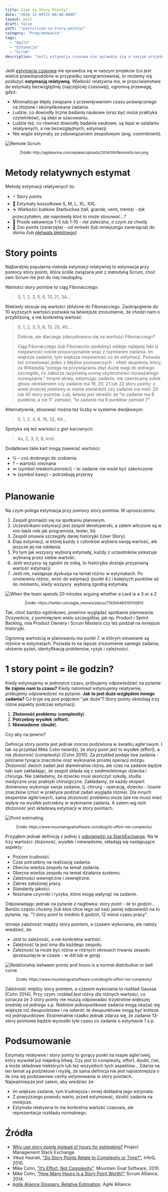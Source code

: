 ```yaml
---
title: Czym są Story Pointy?
date: "2016-12-09T21:06:48.000Z"
layout: post
draft: false
path: "/posts/czym-sa-story-pointy/"
category: "Programowanie"
tags:
  - "Agile"
  - "Estymacja"
  - "Scrum"
description: "Jeśli estymacja czasowa nie sprawdza się w naszym projekcie (co jest wielce prawdopodobne w przypadku oprogramowania), to możemy się posłużyć estymacją relatywną."
---
```


Jeśli [estymacja czasowa](/posts/estymacja-czasowa-godzinowa/) nie sprawdza się w naszym projekcie (co jest wielce prawdopodobne w przypadku oprogramowania), to możemy się posłużyć **estymacją relatywną**. Wielkość relatywna ma, w przeciwieństwie do estymaty bezwzględnej (najczęściej czasowej), ogromną przewagę, gdyż:

*   Minimalizuje błędy związane z przewidywaniem czasu poświęconego na złożone i skomplikowane zadania.
*   Ludzie, co dowiodły liczne badania naukowe (oraz być może praktyka czytelników), są słabi w szacowaniu.
*   Ludzie też, co również dowiodły badania naukowe, są lepsi w ustalaniu relatywnych, a nie bezwzględnych, estymacji.
*   Nie wiąże estymaty ze zobowiązaniem zespołowym (ang. commitment).

![Remote Scrum](a030b5c6-00b5-4f80-a64a-590e6b006b52.png) 

<div style="text-align: center"><small>Źródło: http://agilekarma.com/wpakar/uploads/2014/09/RemoteScrum.png</small></div>

# Metody relatywnych estymat

Metody estymacji relatywnych to:

* 🃏 Story points
* 👕 Estymaty koszulkowe S, M, L, XL, XXL
* ☕ Wielkości kubków Starbucksa (tall, grande, venti, trenta) - _tak przeczytałem, ale naprawdę ktoś to może stosować…?_
* 🔢 Proste sekwencje 1-5 lub 1-10 - _nie zalecane, o czym za chwilę_
* 🐘 Zoo points (zwierzęta) - od mrówki (lub mniejszego zwierzęcia) do słonia (lub [płetwala błękitnego](https://pl.wikipedia.org/wiki/P%C5%82etwal_b%C5%82%C4%99kitny))

# Story points

Najbardziej popularna metoda estymacji relatywnej to estymacja przy pomocy _story points,_ która ściśle związana jest z metodyką Scrum, choć sam Scrum nie jest do niej niezbędny.

Wartości story pointów to ciąg Fibonacciego:

> 0, 1, 2, 3, 5, 8, 13, 21, 34…

Niekiedy stosuje się wartości zbliżone do Fibonacciego. Zaokrąoglenie do 10 wyższych wartości pozwala na łatwiejsze zrozumienie, że chodzi nam o przybliżoną, a nie konkretną wartość:

> 0, 1, 2, 3, 5, 8, 13, 20, 40…
> 
> Dobrze, ale dlaczego zdecydowano się na wartości Fibonacciego?
> 
> Ciąg Fibonacciego (lub Fibonaccio-podobny) oddaje najlepiej fakt iż niepewność rośnie proporcjonalnie wraz z rozmiarem zadania. Im większe zadanie, tym większa niepewność co do estymacji. Pozwala też zniwelować jeden z błędów poznawczych - efekt skupienia, który, za Wikipedią "polega na przywiązaniu zbyt dużej wagi do jednego szczegółu, co zaburza racjonalną ocenę użyteczności rozważanego rozwiązania." Innymi słowy, estymując zadanie, nie zawracamy sobie głowy określeniem czy zadanie ma 19, 20, 21 lub 22 story pointy; o wiele prościej jesteśmy w stanie stwierdzić czy zadanie ma mieć 20 lub 40 story pointów. Lub, łatwiej jest określić że "to zadanie ma 8 punktów, a nie 5" zamiast: "to zadanie ma 8 punktów zamiast 7".

Alternatywnie, stosować można też liczby w systemie dwójkowym:

> 0, 1, 2, 4, 8, 16, 32, 64…
 
Spotyka się też wartości z gier karcianych:

> As, 2, 3, 5, 8, król.

Dodatkowo talie kart mogą zawierać wartości:

*   ½ – coś drobnego do zrobienia
*   ? – wartość nieznana
*   ∞ (symbol nieskończoności) – to zadanie nie może być zakończone
*   ☕ (symbol kawy) – potrzebuję przerwy

# Planowanie

Na czym polega estymacja przy pomocy story pointów. W uproszczeniu:

1.  Zespół gromadzi się na spotkaniu planowym.
2.  Uczestnikami estymacji jest zespół developerski, a zatem wliczone są w nim takie role jak programista, tester, itd.
3.  Zespół omawia szczegóły danej historyjki (User Story).
4.  Etap estymacji, w której każdy z członków wybiera swoją wartość, ale jeszcze jej nie odsłania.
5.  Po tym jak wszyscy wybiorą estymatę, każdy z uczestników pokazuje wybraną przez siebie wartość.
6.  Jeśli wszyscy są zgodni ze sobą, to historyjka dostaje przypisaną wartość estymacji.
7.  Jeśli nie, następuje dyskusja na temat różnic w estymatach. Po omówieniu różnic, wróć do estymacji (punkt 4.) i kolejnych punktów aż do momentu, kiedy wszyscy  wybiorą zgodną estymatę.

![When the team spends 20 minutes arguing whether a card is a 3 or a 2](b1fc8259-e84f-46eb-a277-98fc34d3da96.jpg)

<div style="text-align: center"><small>Źródło: https://twitter.com/agile_memes/status/776356493155110913</small></div>


Tak, choć bardzo ogólnikowo, powinno wyglądać spotkanie planowania. Oczywiście, z pominięciem wielu szczegółów, jak np. Product i Sprint Backlog, rola Product Ownera i Scrum Mastera czy też podział na mniejsze historyjki.

Ogromną wartością w planowaniu ma punkt 7. w którym omawiane są różnice w estymatach. Pozwala to na lepsze zrozumienie samego zadania, ułożenie pytań, identyfikację problemów, ryzyk i zależności.

# 1 story point = ile godzin?

Kiedy estymujemy w jednostce czasu, próbujemy odpowiedzieć na pytanie: **Ile zajmie nam to czasu?** Kiedy natomiast estymujemy relatywnie, próbujemy odpowiedzieć na pytanie: **Jak to jest duże względem innego zadania?** Co kryje się pod pojęciem "jak duże"? Story pointy określają trzy różne aspekty podczas estymacji:

1.  **Złożoność problemu** (**complexity**).
2.  **Potrzebny wysiłek** (**effort**).
3.  **Niewiadome** (**doubt**).

Czy aby na pewno?

Definicja story pointa jest jednak mocno podzielona w światku agile'owym. I tak na przykład Mike Cohn twierdzi, że story point jest to wysiłek (effort), a nie złożoność (complexity) \[Cohn 2010\]. Za przykład podaje twa zadania - polizanie tysiąca znaczków oraz wykonanie prostej operacji mózgu. Złożoność dwóch zadań jest diametralnie różna, ale czas na zadanie będzie taki sam zakładając, że zespół składa się z siedmioletniego dziecka i chirurga. Nie zakładamy, że dziecko musi skończyć szkołę, studia medyczne oraz praktyki chirurgiczne. Zakładamy, że każdy ekspert domenowy wykonuje swoje zadanie, tj. chirurg - operację, dziecko - lizanie znaczków (choć w praktyce podział zadań wygląda różnie). Dla innych ekspertów agile'owych, sama złożoność problemu może (ale nie musi) mieć wpływ na wysiłek potrzebny w wykonanie zadania. A zatem wg nich złożoność jest składową estymacji w story pointach.

![Point estimating](122736e7-6e74-4f22-af0c-1d83d41fc5ba.png)

<div style="text-align: center"><small>Źródło: https://www.mountaingoatsoftware.com/blog/its-effort-not-complexity/</small></div>

Przyjąłem jednak definicję z jednej z [odpowiedzi na StackExchange](http://pm.stackexchange.com/questions/2765/why-use-story-points-instead-of-hours-for-estimating). Na te trzy wartości: złożoność, wysiłek i niewiadome, składają się następujące aspekty:

*   Poziom trudności.
*   Czas potrzebny na realizację zadania.
*   Obecna wiedza zespołu na temat zadania.
*   Obecna wiedza zespołu na temat działania systemu.
*   Zależności wewnętrzne i zewnętrzne.
*   Zakres założonej pracy.
*   Standardy jakości.
*   Nieznane czynniki i ryzyka, które mogą wpłynąć na zadanie.

Odpowiadając jednak na pytanie z nagłówka: _story point - ile to godzin..._ Bardzo często chcemy (lub ktoś chce tego od nas) jasnej odpowiedzi na to pytanie, np. "1 story point to średnio 6 godzin, 12 minut czasu pracy".

Istnieje zależność między story pointem, a czasem wykonania, ale należy wiedzieć, że:

*   Jest to zależność, a nie konkretna wartość.
*   Zależność ta jest inna dla każdego zespołu.
*   Zależność ta może być różna w różnych okresach trwania zespołu (przesunięcie w czasie - w dół lub w górę).

![Relationship between points and hours is a normal distribution or bell curve](c4f25ae7-8f55-499e-88a3-3dd748bdddc6.jpg)

<div style="text-align: center"><small>Źródło: https://www.mountaingoatsoftware.com/blog/its-effort-not-complexity/</small></div>

Zależność między story pointem, a czasem wykonania to rozkład Gaussa \[Cohn 2014\]. Przy czym: rozkład jest różny dla różnych wartości, co oznacza że 3 story pointy nie muszą odpowiadać trzykrotnie większej średniej od jednego s.p. Niektóre jednopuntkowe zadania mogą okazać się większe niż dwupunktowe i na odwrót: te dwupunktowe mogą być krótsze niż jednopunktowe. Ekstremalnie rzadko jednak zdarza się, że zadanie 13-story pointowe będzie wynosiło tyle czasu co zadanie o estymacie 1 s.p.

# Podsumowanie

Estymaty relatywne i story pointy to gorący punkt na mapie agile'owej, który wywołał już niejedną bitwę. Czy jest to complexity, effort, doubt, risk, a może składowa niektórych lub też wszystkich tych aspektów... Zdania na ten temat są podzielone i myślę, że sama definicja nie jest najistotniejsza o ile zna się podstawowe cechy estymowania w story pointach. Najważniejsze jest zatem, aby wiedzieć że:

*   Im większe zadanie, tym trudniejsza i mniej dokładna jego estymata.
*   Z powyższego powodu warto, przed estymować, dzielić zadania na mniejsze.
*   Estymata relatywna to nie konkretna wartość czasowa, ale reprezentacja rozkładu normalnego.

# Źródła

*   [Why use story points instead of hours for estimating?](http://pm.stackexchange.com/questions/2765/why-use-story-points-instead-of-hours-for-estimating) Project Management Stack Exchange.
*   Vikaz Hazrati, ["Do Story Points Relate to Complexity or Time?"](https://www.infoq.com/news/2010/07/story-points-complexity-effort), InfoQ, 2010.
*   Mike Cohn, ["It’s Effort, Not Complexity"](https://www.mountaingoatsoftware.com/blog/its-effort-not-complexity/). Mountain Goat Software, 2010. 
*   Mike Cohn, ["How Many Hours Is a Story Point Worth?"](https://www.scrumalliance.org/community/spotlight/mike-cohn/june-2014/how-many-hours-is-a-story-point-worth) Scrum Alliance, 2014. 
*   [Agile Aliance Glossary: Relative Estimation](https://www.agilealliance.org/glossary/relative-estimation/). Agile Alliance.